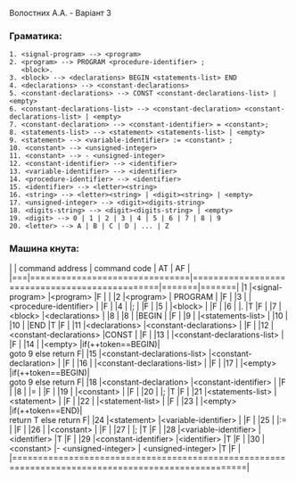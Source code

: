 Волостних А.А. - Варiант 3

### Граматика:
```
1. <signal-program> --> <program>
2. <program> --> PROGRAM <procedure-identifier> ;
   <block>.
3. <block> --> <declarations> BEGIN <statements-list> END
4. <declarations> --> <constant-declarations>
5. <constant-declarations> --> CONST <constant-declarations-list> | <empty>
6. <constant-declarations-list> --> <constant-declaration> <constant-declarations-list> | <empty>
7. <constant-declaration> --> <constant-identifier> = <constant>;
8. <statements-list> --> <statement> <statements-list> | <empty>
9. <statement> --> <variable-identifier> := <constant> ;
10. <constant> --> <unsigned-integer>
11. <constant> --> - <unsigned-integer>
12. <constant-identifier> --> <identifier>
13. <variable-identifier> --> <identifier>
14. <procedure-identifier> --> <identifier>
15. <identifier> --> <letter><string>
16. <string> --> <letter><string> | <digit><string> | <empty>
17. <unsigned-integer> --> <digit><digits-string>
18. <digits-string> --> <digit><digits-string> | <empty>
19. <digit> --> 0 | 1 | 2 | 3 | 4 | 5 | 6 | 7 | 8 | 9
20. <letter> --> A | B | C | D | ... | Z
```

### Машина кнута:
|   | command address               | command code                              	| AT	| AF	|
|===|===============================|===============================================|=======|=======|
|1  |\<signal-program\>				|\<program\>									|F		|		|
|2  |\<program\>					| PROGRAM										|		|F		|
|3  |								|\<procedure-identifier\>						|		|F		|
|4  |								|;												|		|F		|
|5  |								|\<block\>										|		|F		|
|6  |								|.												|T		|F		|
|7  |\<block\>  					|\<declarations\>								|		|8		|
|8  |								|BEGIN											|		|F		|
|9  |								|\<statements-list\>							|		|10		|
|10 |								|END											|T		|F		|
|11 |\<declarations\>				|\<constant-declarations\>						|		|F		|
|12 |\<constant-declarations\>		|CONST											|		|F		|
|13 |								|\<constant-declarations-list\>					|		|F		|
|14 |								|\<empty\>										|if(++token==BEGIN)\|<br>goto 9 else return F|
|15 |\<constant-declarations-list\>	|\<constant-declaration\>						|		|F		|
|16 |								|\<constant-declarations-list\>					|		|F		|
|17 |								|\<empty\>										|if(++token==BEGIN)\|<br>goto 9 else return F|
|18 |\<constant-declaration\>		|\<constant-identifier\>						|		|F		|
|8  |								|=												|		|F		|
|19 |								|\<constant\>									|		|F		|
|20 |								|;												|T		|F		|
|21 |\<statements-list\>			|\<statement\>									|		|F		|
|22 |								|\<statement-list\>								|		|F		|
|23 |								|\<empty\>										|if(++token==END)\|<br>return T else return F|
|24 |\<statement\>					|\<variable-identifier\>						|		|F		|
|25 |								|:=												|		|F		|
|26 |								|\<constant\>									|		|F		|
|27 |								|;												|T		|F		|
|28 |\<variable-identifier\>        |\<identifier\>                                 |T		|F		|
|29 |\<constant-identifier\>		|\<identifier\>									|T		|F		|
|30 |\<constant\>					|- \<unsigned-integer\> | \<unsigned-integer\>	|T		|F		|
|===================================================================================================|
